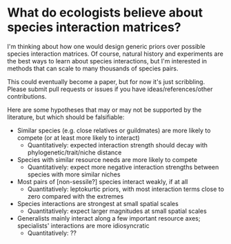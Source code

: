 What do ecologists believe about species interaction matrices?
===================

I'm thinking about how one would design generic priors over possible species interaction matrices.  Of course, natural history and experiments are the best ways to learn about species interactions, but I'm interested in methods that can scale to many thousands of species pairs.

This could eventually become a paper, but for now it's just scribbling.  Please submit pull requests or issues if you have ideas/references/other contributions.

Here are some hypotheses that may or may not be supported by the literature, but which should be falsifiable:

* Similar species (e.g. close relatives or guildmates) are more likely to compete (or at least more likely to interact)
  * Quantitatively: expected interaction strength should decay with phylogenetic/trait/niche distance
* Species with similar resource needs are more likely to compete
  * Quantitatively: expect more negative interaction strengths between species with more similar niches
* Most pairs of [non-sessile?] species interact weakly, if at all
  * Quantitatively: leptokurtic priors, with most interaction terms close to zero compared with the extremes
* Species interactions are strongest at small spatial scales
  * Quantitatively: expect larger magnitudes at small spatial scales
* Generalists mainly interact along a few important resource axes; specialists' interactions are more idiosyncratic
  * Quantitatively: ??

